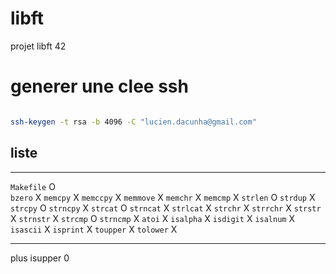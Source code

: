 # libft
projet libft 42

# generer une clee ssh
```sh

ssh-keygen -t rsa -b 4096 -C "lucien.dacunha@gmail.com"
```
## liste
*******************************************************

`Makefile`    O    
`bzero`       X 
`memcpy`      X 
`memccpy`     X 
`memmove`     X
`memchr`      X
`memcmp`      X
`strlen`      O
`strdup`      X
`strcpy`      O
`strncpy`     X
`strcat`      O
`strncat`     X
`strlcat`     X
`strchr`      X
`strrchr`     X
`strstr`      X
`strnstr`     X
`strcmp`      O
`strncmp`     X
`atoi`        X
`isalpha`     X
`isdigit`     X
`isalnum`     X
`isascii`     X
`isprint`     X
`toupper`     X 
`tolower`     X   

*********************************************************

plus 
isupper     0